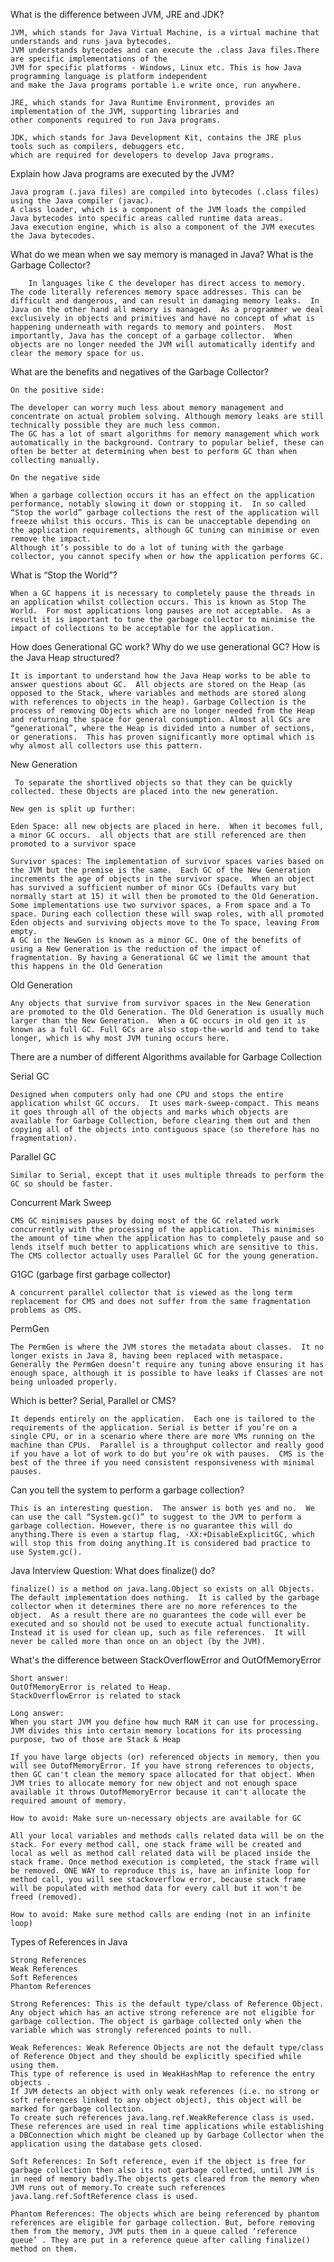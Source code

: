 What is the difference between JVM, JRE and JDK?

    JVM, which stands for Java Virtual Machine, is a virtual machine that understands and runs java bytecodes.
    JVM understands bytecodes and can execute the .class Java files.There are specific implementations of the
    JVM for specific platforms - Windows, Linux etc. This is how Java programming language is platform independent
    and make the Java programs portable i.e write once, run anywhere.

    JRE, which stands for Java Runtime Environment, provides an implementation of the JVM, supporting libraries and
    other components required to run Java programs.

    JDK, which stands for Java Development Kit, contains the JRE plus tools such as compilers, debuggers etc.
    which are required for developers to develop Java programs.

Explain how Java programs are executed by the JVM?

    Java program (.java files) are compiled into bytecodes (.class files) using the Java compiler (javac).
    A class loader, which is a component of the JVM loads the compiled Java bytecodes into specific areas called runtime data areas.
    Java execution engine, which is also a component of the JVM executes the Java bytecodes.

What do we mean when we say memory is managed in Java? What is the Garbage Collector?

        In languages like C the developer has direct access to memory.  The code literally references memory space addresses. This can be difficult and dangerous, and can result in damaging memory leaks.  In Java on the other hand all memory is managed.  As a programmer we deal exclusively in objects and primitives and have no concept of what is happening underneath with regards to memory and pointers.  Most importantly, Java has the concept of a garbage collector.  When objects are no longer needed the JVM will automatically identify and clear the memory space for us.

What are the benefits and negatives of the Garbage Collector?

    On the positive side:

    The developer can worry much less about memory management and concentrate on actual problem solving. Although memory leaks are still technically possible they are much less common.
    The GC has a lot of smart algorithms for memory management which work automatically in the background. Contrary to popular belief, these can often be better at determining when best to perform GC than when collecting manually.

    On the negative side

    When a garbage collection occurs it has an effect on the application performance, notably slowing it down or stopping it.  In so called “Stop the world” garbage collections the rest of the application will freeze whilst this occurs. This is can be unacceptable depending on the application requirements, although GC tuning can minimise or even remove the impact.
    Although it’s possible to do a lot of tuning with the garbage collector, you cannot specify when or how the application performs GC.

What is “Stop the World”?

    When a GC happens it is necessary to completely pause the threads in an application whilst collection occurs. This is known as Stop The World.  For most applications long pauses are not acceptable.  As a result it is important to tune the garbage collector to minimise the impact of collections to be acceptable for the application.

How does Generational GC work? Why do we use generational GC? How is the Java Heap structured?

    It is important to understand how the Java Heap works to be able to answer questions about GC.  All objects are stored on the Heap (as opposed to the Stack, where variables and methods are stored along with references to objects in the heap). Garbage Collection is the process of removing Objects which are no longer needed from the Heap and returning the space for general consumption. Almost all GCs are “generational”, where the Heap is divided into a number of sections, or generations.  This has proven significantly more optimal which is why almost all collectors use this pattern.

 New Generation

     To separate the shortlived objects so that they can be quickly collected. these Objects are placed into the new generation.

    New gen is split up further:

    Eden Space: all new objects are placed in here.  When it becomes full, a minor GC occurs.  all objects that are still referenced are then promoted to a survivor space

    Survivor spaces: The implementation of survivor spaces varies based on the JVM but the premise is the same.  Each GC of the New Generation increments the age of objects in the survivor space.  When an object has survived a sufficient number of minor GCs (Defaults vary but normally start at 15) it will then be promoted to the Old Generation.  Some implementations use two survivor spaces, a From space and a To space. During each collection these will swap roles, with all promoted Eden objects and surviving objects move to the To space, leaving From empty.
    A GC in the NewGen is known as a minor GC. One of the benefits of using a New Generation is the reduction of the impact of fragmentation. By having a Generational GC we limit the amount that this happens in the Old Generation

Old Generation

    Any objects that survive from survivor spaces in the New Generation are promoted to the Old Generation. The Old Generation is usually much larger than the New Generation.  When a GC occurs in old gen it is known as a full GC. Full GCs are also stop-the-world and tend to take longer, which is why most JVM tuning occurs here.

There are a number of different Algorithms available for Garbage Collection

Serial GC

    Designed when computers only had one CPU and stops the entire application whilst GC occurs.  It uses mark-sweep-compact. This means it goes through all of the objects and marks which objects are available for Garbage Collection, before clearing them out and then copying all of the objects into contiguous space (so therefore has no fragmentation).

Parallel GC

    Similar to Serial, except that it uses multiple threads to perform the GC so should be faster.

Concurrent Mark Sweep

    CMS GC minimises pauses by doing most of the GC related work concurrently with the processing of the application.  This minimises the amount of time when the application has to completely pause and so lends itself much better to applications which are sensitive to this. The CMS collector actually uses Parallel GC for the young generation.

G1GC (garbage first garbage collector)

    A concurrent parallel collector that is viewed as the long term replacement for CMS and does not suffer from the same fragmentation problems as CMS.

PermGen

    The PermGen is where the JVM stores the metadata about classes.  It no longer exists in Java 8, having been replaced with metaspace. Generally the PermGen doesn’t require any tuning above ensuring it has enough space, although it is possible to have leaks if Classes are not being unloaded properly.

Which is better? Serial, Parallel or CMS?

    It depends entirely on the application.  Each one is tailored to the requirements of the application. Serial is better if you’re on a single CPU, or in a scenario where there are more VMs running on the machine than CPUs.  Parallel is a throughput collector and really good if you have a lot of work to do but you’re ok with pauses.  CMS is the best of the three if you need consistent responsiveness with minimal pauses.

Can you tell the system to perform a garbage collection?

    This is an interesting question.  The answer is both yes and no.  We can use the call “System.gc()” to suggest to the JVM to perform a garbage collection. However, there is no guarantee this will do anything.There is even a startup flag, -XX:+DisableExplicitGC, which will stop this from doing anything.It is considered bad practice to use System.gc().

Java Interview Question: What does finalize() do?

    finalize() is a method on java.lang.Object so exists on all Objects.  The default implementation does nothing.  It is called by the garbage collector when it determines there are no more references to the object.  As a result there are no guarantees the code will ever be executed and so should not be used to execute actual functionality.  Instead it is used for clean up, such as file references.  It will never be called more than once on an object (by the JVM).

What's the difference between StackOverflowError and OutOfMemoryError

    Short answer:
    OutOfMemoryError is related to Heap.
    StackOverflowError is related to stack

    Long answer:
    When you start JVM you define how much RAM it can use for processing. JVM divides this into certain memory locations for its processing purpose, two of those are Stack & Heap

    If you have large objects (or) referenced objects in memory, then you will see OutofMemoryError. If you have strong references to objects, then GC can't clean the memory space allocated for that object. When JVM tries to allocate memory for new object and not enough space available it throws OutofMemoryError because it can't allocate the required amount of memory.

    How to avoid: Make sure un-necessary objects are available for GC

    All your local variables and methods calls related data will be on the stack. For every method call, one stack frame will be created and local as well as method call related data will be placed inside the stack frame. Once method execution is completed, the stack frame will be removed. ONE WAY to reproduce this is, have an infinite loop for method call, you will see stackoverflow error, because stack frame will be populated with method data for every call but it won't be freed (removed).

    How to avoid: Make sure method calls are ending (not in an infinite loop)

Types of References in Java

    Strong References
    Weak References
    Soft References
    Phantom References

    Strong References: This is the default type/class of Reference Object. Any object which has an active strong reference are not eligible for garbage collection. The object is garbage collected only when the variable which was strongly referenced points to null.

    Weak References: Weak Reference Objects are not the default type/class of Reference Object and they should be explicitly specified while using them.
    This type of reference is used in WeakHashMap to reference the entry objects .
    If JVM detects an object with only weak references (i.e. no strong or soft references linked to any object object), this object will be marked for garbage collection.
    To create such references java.lang.ref.WeakReference class is used.
    These references are used in real time applications while establishing a DBConnection which might be cleaned up by Garbage Collector when the application using the database gets closed.

    Soft References: In Soft reference, even if the object is free for garbage collection then also its not garbage collected, until JVM is in need of memory badly.The objects gets cleared from the memory when JVM runs out of memory.To create such references java.lang.ref.SoftReference class is used.

    Phantom References: The objects which are being referenced by phantom references are eligible for garbage collection. But, before removing them from the memory, JVM puts them in a queue called ‘reference queue’ . They are put in a reference queue after calling finalize() method on them.